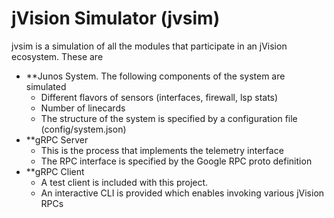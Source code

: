 # jVision Simulator (jvsim)

jvsim is a simulation of all the modules that participate in an jVision ecosystem. These are
* **Junos System. The following components of the system are simulated
  * Different flavors of sensors (interfaces, firewall, lsp stats)
  * Number of linecards
  * The structure of the system is specified by a configuration file (config/system.json)
* **gRPC Server 
  * This is the process that implements the telemetry interface
  * The RPC interface is specified by the Google RPC proto definition
* **gRPC Client
  * A test client is included with this project. 
  * An interactive CLI is provided which enables invoking various jVision RPCs
 

  




